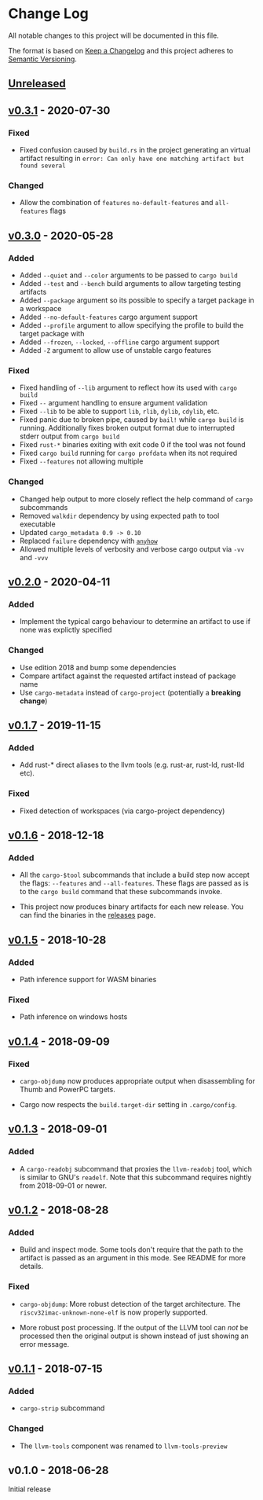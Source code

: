 # Change Log

All notable changes to this project will be documented in this file.

The format is based on [Keep a Changelog](http://keepachangelog.com/)
and this project adheres to [Semantic Versioning](http://semver.org/).

## [Unreleased]

## [v0.3.1] - 2020-07-30

### Fixed

- Fixed confusion caused by `build.rs` in the project generating an virtual
  artifact resulting in `error: Can only have one matching artifact but found
  several`

### Changed

- Allow the combination of  `features` `no-default-features` and `all-features` flags

## [v0.3.0] - 2020-05-28

### Added

- Added `--quiet` and `--color` arguments to be passed to `cargo build`
- Added `--test` and `--bench` build arguments to allow targeting testing artifacts
- Added `--package` argument so its possible to specify a target package in a workspace
- Added `--no-default-features` cargo argument support
- Added `--profile` argument to allow specifying the profile to build the target package with
- Added `--frozen`, `--locked`, `--offline` cargo argument support
- Added `-Z` argument to allow use of unstable cargo features

### Fixed

- Fixed handling of `--lib` argument to reflect how its used with `cargo build`
- Fixed `--` argument handling to ensure argument validation
- Fixed `--lib` to be able to support `lib`, `rlib`, `dylib`, `cdylib`, etc.
- Fixed panic due to broken pipe, caused by `bail!` while `cargo build` is running.
  Additionally fixes broken output format due to interrupted stderr output from `cargo build`
- Fixed `rust-*` binaries exiting with exit code 0 if the tool was not found
- Fixed `cargo build` running for `cargo profdata` when its not required
- Fixed `--features` not allowing multiple

### Changed

- Changed help output to more closely reflect the help command of `cargo` subcommands
- Removed `walkdir` dependency by using expected path to tool executable
- Updated `cargo_metadata 0.9 -> 0.10`
- Replaced `failure` dependency with [`anyhow`](https://github.com/dtolnay/anyhow)
- Allowed  multiple levels of verbosity and verbose cargo output via `-vv` and `-vvv`

## [v0.2.0] - 2020-04-11

### Added

- Implement the typical cargo behaviour to determine an artifact to use if none was explictly specified

### Changed

- Use edition 2018 and bump some dependencies
- Compare artifact against the requested artifact instead of package name
- Use `cargo-metadata` instead of `cargo-project` (potentially a **breaking change**)

## [v0.1.7] - 2019-11-15

### Added

- Add rust-* direct aliases to the llvm tools (e.g. rust-ar, rust-ld, rust-lld etc).

### Fixed

- Fixed detection of workspaces (via cargo-project dependency)

## [v0.1.6] - 2018-12-18

### Added

- All the `cargo-$tool` subcommands that include a build step now accept the
  flags: `--features` and `--all-features`. These flags are passed as is to the
  `cargo build` command that these subcommands invoke.

- This project now produces binary artifacts for each new release. You can find
  the binaries in the [releases] page.

[releases]: https://github.com/rust-embedded/cargo-binutils/releases

## [v0.1.5] - 2018-10-28

### Added

- Path inference support for WASM binaries

### Fixed

- Path inference on windows hosts

## [v0.1.4] - 2018-09-09

### Fixed

- `cargo-objdump` now produces appropriate output when disassembling for Thumb
  and PowerPC targets.

- Cargo now respects the `build.target-dir` setting in `.cargo/config`.

## [v0.1.3] - 2018-09-01

### Added

- A `cargo-readobj` subcommand that proxies the `llvm-readobj` tool, which is
  similar to GNU's `readelf`. Note that this subcommand requires nightly from
  2018-09-01 or newer.

## [v0.1.2] - 2018-08-28

### Added

- Build and inspect mode. Some tools don't require that the path to the artifact
  is passed as an argument in this mode. See README for more details.

### Fixed

- `cargo-objdump`: More robust detection of the target architecture. The
  `riscv32imac-unknown-none-elf` is now properly supported.

- More robust post processing. If the output of the LLVM tool can *not* be
  processed then the original output is shown instead of just showing an error
  message.

## [v0.1.1] - 2018-07-15

### Added

- `cargo-strip` subcommand

### Changed

- The `llvm-tools` component was renamed to `llvm-tools-preview`

## v0.1.0 - 2018-06-28

Initial release

[Unreleased]: https://github.com/rust-embedded/cargo-binutils/compare/v0.3.1...HEAD
[v0.3.1]: https://github.com/rust-embedded/cargo-binutils/compare/v0.3.0...v0.3.1
[v0.3.0]: https://github.com/rust-embedded/cargo-binutils/compare/v0.2.0...v0.3.0
[v0.2.0]: https://github.com/rust-embedded/cargo-binutils/compare/v0.1.7...v0.2.0
[v0.1.7]: https://github.com/rust-embedded/cargo-binutils/compare/v0.1.6...v0.1.7
[v0.1.6]: https://github.com/rust-embedded/cargo-binutils/compare/v0.1.5...v0.1.6
[v0.1.5]: https://github.com/rust-embedded/cargo-binutils/compare/v0.1.4...v0.1.5
[v0.1.4]: https://github.com/rust-embedded/cargo-binutils/compare/v0.1.3...v0.1.4
[v0.1.3]: https://github.com/rust-embedded/cargo-binutils/compare/v0.1.2...v0.1.3
[v0.1.2]: https://github.com/rust-embedded/cargo-binutils/compare/v0.1.1...v0.1.2
[v0.1.1]: https://github.com/rust-embedded/cargo-binutils/compare/v0.1.0...v0.1.1

